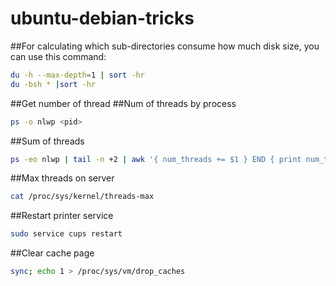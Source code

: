 # ubuntu-debian-tricks
##For calculating which sub-directories consume how much disk size, you can use this command:
```bash
du -h --max-depth=1 | sort -hr
du -bsh * |sort -hr
```
##Get number of thread
##Num of threads by process
```bash
ps -o nlwp <pid>
```
##Sum of threads
```bash
ps -eo nlwp | tail -n +2 | awk '{ num_threads += $1 } END { print num_threads }'
```
##Max threads on server
```bash
cat /proc/sys/kernel/threads-max
```
##Restart printer service
```bash
sudo service cups restart
```
##Clear cache page
```bash
sync; echo 1 > /proc/sys/vm/drop_caches
```
